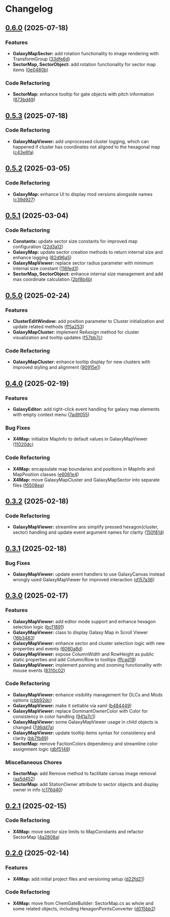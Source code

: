 # Changelog

## [0.6.0](https://github.com/chemodun/X4-UniverseEditor/compare/X4Map@v0.5.3...X4Map@v0.6.0) (2025-07-18)


### Features

* **GalaxyMapSector:** add rotation functionality to image rendering with TransformGroup ([33dfe6d](https://github.com/chemodun/X4-UniverseEditor/commit/33dfe6d913a8540afb33b1864aac593df9f696dd))
* **SectorMap, SectorObject:** add rotation functionality for sector map items ([0e0480b](https://github.com/chemodun/X4-UniverseEditor/commit/0e0480b9abd15b89794813e02f2c8eee4c8d0d4d))


### Code Refactoring

* **SectorMap:** enhance tooltip for gate objects with pitch information ([873bd49](https://github.com/chemodun/X4-UniverseEditor/commit/873bd49bce42366117183fd90a642a66c7b6b179))

## [0.5.3](https://github.com/chemodun/X4-UniverseEditor/compare/X4Map@v0.5.2...X4Map@v0.5.3) (2025-07-18)


### Code Refactoring

* **GalaxyMapViewer:** add unprocessed cluster logging, which can happened if cluster has coordinates not aligned to the hexagonal map ([c43e8fa](https://github.com/chemodun/X4-UniverseEditor/commit/c43e8fa91741da10b411822630bcc732a3515872))

## [0.5.2](https://github.com/chemodun/X4-UniverseEditor/compare/X4Map@v0.5.1...X4Map@v0.5.2) (2025-03-05)


### Code Refactoring

* **GalaxyMap:** enhance UI to display mod versions alongside names ([c39d927](https://github.com/chemodun/X4-UniverseEditor/commit/c39d9276b578212f42efce99bdde94f1dc1baf19))

## [0.5.1](https://github.com/chemodun/X4-UniverseEditor/compare/X4Map@v0.5.0...X4Map@v0.5.1) (2025-03-04)


### Code Refactoring

* **Constants:** update sector size constants for improved map configuration ([22d3a12](https://github.com/chemodun/X4-UniverseEditor/commit/22d3a12b3d3c378e0b69489cc503ac6159015770))
* **GalaxyMap:** update sector creation methods to return internal size and enhance logging ([82d96a5](https://github.com/chemodun/X4-UniverseEditor/commit/82d96a5389d0a76f65edf6577e649c7689362f0a))
* **GalaxyMapViewer:** replace sector radius parameter with minimum internal size constant ([116fed3](https://github.com/chemodun/X4-UniverseEditor/commit/116fed31df3cb925bdba50caaefeb574b7df8c94))
* **SectorMap, SectorObject:** enhance internal size management and add max coordinate calculation ([2bf8b4b](https://github.com/chemodun/X4-UniverseEditor/commit/2bf8b4b753dc2a1393bc91d85446086e07cd40e9))

## [0.5.0](https://github.com/chemodun/X4-UniverseEditor/compare/X4Map@v0.4.0...X4Map@v0.5.0) (2025-02-24)


### Features

* **ClusterEditWindow:** add position parameter to Cluster initialization and update related methods ([ff5a253](https://github.com/chemodun/X4-UniverseEditor/commit/ff5a253cd7569d9445e8345c193278608ed0c6e0))
* **GalaxyMapCluster:** implement ReAssign method for cluster visualization and tooltip updates ([f57bb7c](https://github.com/chemodun/X4-UniverseEditor/commit/f57bb7c075b4277359ee99598c5716a224d9ef00))


### Code Refactoring

* **GalaxyMapCluster:** enhance tooltip display for new clusters with improved styling and alignment ([90915e1](https://github.com/chemodun/X4-UniverseEditor/commit/90915e11cd69f5fd717b1fc27ae5fead2a297681))

## [0.4.0](https://github.com/chemodun/X4-UniverseEditor/compare/X4Map@v0.3.2...X4Map@v0.4.0) (2025-02-19)


### Features

* **GalaxyEditor:** add right-click event handling for galaxy map elements with empty context menu ([7ad9055](https://github.com/chemodun/X4-UniverseEditor/commit/7ad90558777d477f6fc74854adc52161f89498e1))


### Bug Fixes

* **X4Map:** initialize MapInfo to default values in GalaxyMapViewer ([11020dc](https://github.com/chemodun/X4-UniverseEditor/commit/11020dc1bd2f567d5e414e951070d9507e0b6b01))


### Code Refactoring

* **X4Map:** encapsulate map boundaries and positions in MapInfo and MapPosition classes ([e6061e4](https://github.com/chemodun/X4-UniverseEditor/commit/e6061e441adc3bbde65dd7c106b4ce21554536ee))
* **X4Map:** move GalaxyMapCluster and GalaxyMapSector into separate files ([f6508ea](https://github.com/chemodun/X4-UniverseEditor/commit/f6508eabd573ab32e96cfdff3e8a4ec7a7450400))

## [0.3.2](https://github.com/chemodun/X4-UniverseEditor/compare/X4Map@v0.3.1...X4Map@v0.3.2) (2025-02-18)


### Code Refactoring

* **GalaxyMapViewer:** streamline ans simplify pressed hexagon(cluster, sector) handling and update event argument names for clarity ([150f81d](https://github.com/chemodun/X4-UniverseEditor/commit/150f81ddf509c7c9d57d98f164b8abbc51fd883f))

## [0.3.1](https://github.com/chemodun/X4-UniverseEditor/compare/X4Map@v0.3.0...X4Map@v0.3.1) (2025-02-18)


### Bug Fixes

* **GalaxyMapViewer:** update event handlers to use GalaxyCanvas instead wrongly used GalaxyMapViewer for improved interaction ([d157a36](https://github.com/chemodun/X4-UniverseEditor/commit/d157a3662b9fea2239823686db11b358a57a2ca4))

## [0.3.0](https://github.com/chemodun/X4-UniverseEditor/compare/X4Map@v0.2.1...X4Map@v0.3.0) (2025-02-17)


### Features

* **GalaxyMapViewer:** add editor mode support and enhance hexagon selection logic ([bcf1891](https://github.com/chemodun/X4-UniverseEditor/commit/bcf1891dc72f17c75b9189e44a3f80dbd3666b5c))
* **GalaxyMapViewer:** class to display Galaxy Map in Scroll Viewer ([16b3483](https://github.com/chemodun/X4-UniverseEditor/commit/16b3483e8ea901dba54929f96392f40e22659135))
* **GalaxyMapViewer:** enhance sector and cluster selection logic with new properties and events ([6080a8d](https://github.com/chemodun/X4-UniverseEditor/commit/6080a8dbb28f4250826f36205294e2072566a3be))
* **GalaxyMapViewer:** expose ColumnWidth and RowHeight as public static properties and add Column/Row to tooltips ([ffcad19](https://github.com/chemodun/X4-UniverseEditor/commit/ffcad19b237ba9927118a64c8630a4e037197df0))
* **GalaxyMapViewer:** implement panning and zooming functionality with mouse events ([8310c02](https://github.com/chemodun/X4-UniverseEditor/commit/8310c02d585213bcbecb46f19da3ba6ea5323254))


### Code Refactoring

* **GalaxyMapViewer:** enhance visibility management for DLCs and Mods options ([cbb92dc](https://github.com/chemodun/X4-UniverseEditor/commit/cbb92dc97a25fdf46e3d6b6fe377844e0e4f1d7f))
* **GalaxyMapViewer:** make it settable via xaml ([b484449](https://github.com/chemodun/X4-UniverseEditor/commit/b484449f7ecbbfa66d7aecb7d40e35be347e6088))
* **GalaxyMapViewer:** replace DominantOwnerColor with Color for consistency in color handling ([941a7c1](https://github.com/chemodun/X4-UniverseEditor/commit/941a7c1502d0384b152782ee90c7073729be9899))
* **GalaxyMapViewer:** some  GalaxyMapViewer usage in child objects is changed ([7d6dd7a](https://github.com/chemodun/X4-UniverseEditor/commit/7d6dd7a7bc2604e78f2fa9be4eac47939b121946))
* **GalaxyMapViewer:** update tooltip items syntax for consistency and clarity ([bb7fb89](https://github.com/chemodun/X4-UniverseEditor/commit/bb7fb89c62735ab39e3fa8901d0d332b06ffe5db))
* **SectorMap:** remove FactionColors dependency and streamline color assignment logic ([dbf5148](https://github.com/chemodun/X4-UniverseEditor/commit/dbf51480a1ec92b337d77fb7bd2a8bcdc1d8189b))


### Miscellaneous Chores

* **SectorMap:** add Remove method to facilitate canvas image removal ([aa5d452](https://github.com/chemodun/X4-UniverseEditor/commit/aa5d452162bc6c7f2cb13652acb9e6452c931bcc))
* **SectorMap:** add StationOwner attribute to sector objects and display owner in info ([c176d40](https://github.com/chemodun/X4-UniverseEditor/commit/c176d403f7e0d51679797beb4f65a4e9b8ddb85c))

## [0.2.1](https://github.com/chemodun/X4-UniverseEditor/compare/X4Map@v0.2.0...X4Map@v0.2.1) (2025-02-15)


### Code Refactoring

* **X4Map:** move sector size limits to MapConstants and refactor SectorMap ([4a2808a](https://github.com/chemodun/X4-UniverseEditor/commit/4a2808a5baf43bff3452e27fe0843a84282334e6))

## [0.2.0](https://github.com/chemodun/X4-UniverseEditor/compare/X4Map-v0.1.0...X4Map@v0.2.0) (2025-02-14)


### Features

* **X4Map:** add initial project files and versioning setup ([d22fd21](https://github.com/chemodun/X4-UniverseEditor/commit/d22fd21aee7475b2ff294c9a41b45951562f3142))


### Code Refactoring

* **X4Map:** move from ChemGateBuilder: SectorMap.cs as whole and some related objects, including HexagonPointsConverter ([d015bb2](https://github.com/chemodun/X4-UniverseEditor/commit/d015bb21b037cdc009f25b7c48a84a8c5cf44412))
